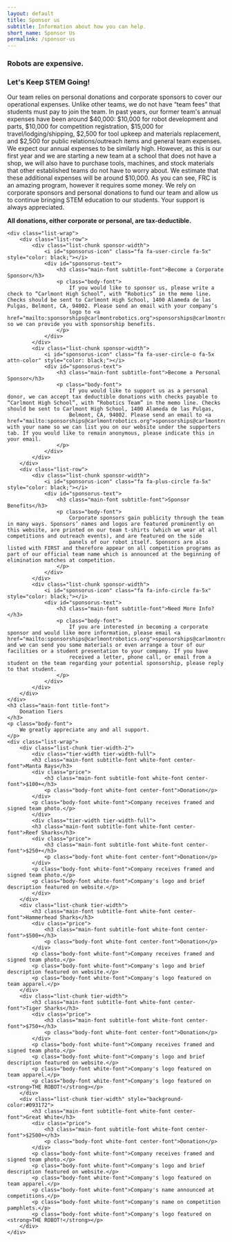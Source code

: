 ```yaml
---
layout: default
title: Sponsor us
subtitle: Information about how you can help.
short_name: Sponsor Us
permalink: /sponsor-us
---
```

<div class="content-wrap secondary-background">
	<h3 class="main-font title-font white-font ">
		Robots are expensive.
	</h3>
</div>

<div class="content-wrap">
	<h3 class="main-font subtitle-font black-font">
		Let's Keep STEM Going!
	</h3>
	<p class="body-font">
		Our team relies on personal donations and corporate sponsors to cover our operational expenses. Unlike other teams, we do not have “team fees” that students must pay to join the team. In past years, our former team's annual expenses have been around $40,000:
		$10,000 for robot development and parts, $10,000 for competition registration, $15,000 for travel/lodging/shipping, $2,500 for tool upkeep and materials replacement, and $2,500 for public relations/outreach items and general team expenses. We expect
		our annual expenses to be similarly high. However, as this is our first year and we are starting a new team at a school that does not have a shop, we will also have to purchase tools, machines, and stock materials that other established teams do not
		have to worry about. We estimate that these additional expenses will be around $10,000. As you can see, FRC is an amazing program, however it requires some money. We rely on corporate sponsors and personal donations to fund our team and allow us to
		continue bringing STEM education to our students. Your support is always appreciated.
	</p>
	<p class="body-font">
		<b>All donations, either corporate or personal, are tax-deductible.</b>
	</p>

	<div class="list-wrap">
		<div class="list-row">
			<div class="list-chunk sponsor-width">
				<i id="sponsorus-icon" class="fa fa-user-circle fa-5x" style="color: black;"></i>
				<div id="sponsorus-text">
					<h3 class="main-font subtitle-font">Become a Corporate Sponsor</h3>
					<p class="body-font">
						If you would like to sponsor us, please write a check to “Carlmont High School”, with “Robotics” in the memo line. Checks should be sent to Carlmont High School, 1400 Alameda de las Pulgas, Belmont, CA, 94002. Please send an email with your company’s
						logo to <a href="mailto:sponsorships@carlmontrobotics.org">sponsorships@carlmontrobotics.org</a> so we can provide you with sponsorship benefits.
					</p>
				</div>
			</div>
			<div class="list-chunk sponsor-width">
				<i id="sponsorus-icon" class="fa fa-user-circle-o fa-5x attn-color" style="color: black;"></i>
				<div id="sponsorus-text">
					<h3 class="main-font subtitle-font">Become a Personal Sponsor</h3>
					<p class="body-font">
						If you would like to support us as a personal donor, we can accept tax deductible donations with checks payable to “Carlmont High School”, with “Robotics Team” in the memo line. Checks should be sent to Carlmont High School, 1400 Alameda de las Pulgas,
						Belmont, CA, 94002. Please send an email to <a href="mailto:sponsorships@carlmontrobotics.org">sponsorships@carlmontrobotics.org</a> with your name so we can list you on our website under the supporters tab. If you would like to remain anonymous, please indicate this in your email.
					</p>
				</div>
			</div>
		</div>
		<div class="list-row">
			<div class="list-chunk sponsor-width">
				<i id="sponsorus-icon" class="fa fa-plus-circle fa-5x" style="color: black;"></i>
				<div id="sponsorus-text">
					<h3 class="main-font subtitle-font">Sponsor Benefits</h3>
					<p class="body-font">
						Corporate sponsors gain publicity through the team in many ways. Sponsors’ names and logos are featured prominently on this website, are printed on our team t-shirts (which we wear at all competitions and outreach events), and are featured on the side
						panels of our robot itself. Sponsors are also listed with FIRST and therefore appear on all competition programs as part of our official team name which is announced at the beginning of elimination matches at competition.
					</p>
				</div>
			</div>
			<div class="list-chunk sponsor-width">
				<i id="sponsorus-icon" class="fa fa-info-circle fa-5x" style="color: black;"></i>
				<div id="sponsorus-text">
					<h3 class="main-font subtitle-font">Need More Info?</h3>
					<p class="body-font">
						If you are interested in becoming a corporate sponsor and would like more information, please email <a href="mailto:sponsorships@carlmontrobotics.org">sponsorships@carlmontrobotics.org</a> and we can send you some materials or even arrange a tour of our facilities or a student presentation to your company. If you have
						received a letter, phone call, or email from a student on the team regarding your potential sponsorship, please reply to that student.
					</p>
				</div>
			</div>
		</div>
	</div>
	<h3 class="main-font title-font">
		Donation Tiers
	</h3>
	<p class="body-font">
		We greatly appreciate any and all support.
	</p>
	<div class="list-wrap">
		<div class="list-chunk tier-width-2">
			<div class="tier-width tier-width-full">
			<h3 class="main-font subtitle-font white-font center-font">Manta Rays</h3>
			<div class="price">
				<h3 class="main-font subtitle-font white-font center-font">$100+</h3>
				<p class="body-font white-font center-font">Donation</p>
			</div>
			<p class="body-font white-font">Company receives framed and signed team photo.</p>
			</div>
			<div class="tier-width tier-width-full">
			<h3 class="main-font subtitle-font white-font center-font">Reef Sharks</h3>
			<div class="price">
				<h3 class="main-font subtitle-font white-font center-font">$250+</h3>
				<p class="body-font white-font center-font">Donation</p>
			</div>
			<p class="body-font white-font">Company receives framed and signed team photo.</p>
			<p class="body-font white-font">Company's logo and brief description featured on website.</p>
			</div>
		</div>
		<div class="list-chunk tier-width">
			<h3 class="main-font subtitle-font white-font center-font">Hammerhead Sharks</h3>
			<div class="price">
				<h3 class="main-font subtitle-font white-font center-font">$500+</h3>
				<p class="body-font white-font center-font">Donation</p>
			</div>
			<p class="body-font white-font">Company receives framed and signed team photo.</p>
			<p class="body-font white-font">Company's logo and brief description featured on website.</p>
			<p class="body-font white-font">Company's logo featured on team apparel.</p>
		</div>
		<div class="list-chunk tier-width">
			<h3 class="main-font subtitle-font white-font center-font">Tiger Sharks</h3>
			<div class="price">
				<h3 class="main-font subtitle-font white-font center-font">$750+</h3>
				<p class="body-font white-font center-font">Donation</p>
			</div>
			<p class="body-font white-font">Company receives framed and signed team photo.</p>
			<p class="body-font white-font">Company's logo and brief description featured on website.</p>
			<p class="body-font white-font">Company's logo featured on team apparel.</p>
			<p class="body-font white-font">Company's logo featured on <strong>THE ROBOT!</strong></p>
		</div>
		<div class="list-chunk tier-width" style="background-color:#093172">
			<h3 class="main-font subtitle-font white-font center-font">Great White</h3>
			<div class="price">
				<h3 class="main-font subtitle-font white-font center-font">$2500+</h3>
				<p class="body-font white-font center-font">Donation</p>
			</div>
			<p class="body-font white-font">Company receives framed and signed team photo.</p>
			<p class="body-font white-font">Company's logo and brief description featured on website.</p>
			<p class="body-font white-font">Company's logo featured on team apparel.</p>
			<p class="body-font white-font">Company's name announced at competitions.</p>
			<p class="body-font white-font">Company's name on competition pamphlets.</p>
			<p class="body-font white-font">Company's logo featured on <strong>THE ROBOT!</strong></p>
		</div>
	</div>
</div>

<!--#split-wrap creates a horizontal divider between preceding and following content-->
<div id="split-wrap"></div>
